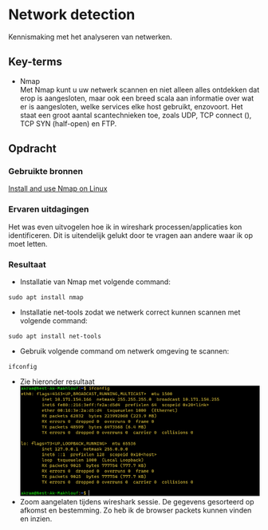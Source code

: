 # Network detection
Kennismaking met het analyseren van netwerken.

## Key-terms
-  Nmap   
Met Nmap kunt u uw netwerk scannen en niet alleen alles ontdekken dat erop is aangesloten, maar ook een breed scala aan informatie over wat er is aangesloten, welke services elke host gebruikt, enzovoort. Het staat een groot aantal scantechnieken toe, zoals UDP, TCP connect (), TCP SYN (half-open) en FTP.

## Opdracht
### Gebruikte bronnen
[Install and use Nmap on Linux](https://vitux.com/find-devices-connected-to-your-network-with-nmap/)

### Ervaren uitdagingen
Het was even uitvogelen hoe ik in wireshark processen/applicaties kon identificeren. Dit is uitendelijk gelukt door te vragen aan andere waar ik op moet letten.  

### Resultaat
-  Installatie van Nmap met volgende command:  
```
sudo apt install nmap
```
-  Installatie net-tools zodat we netwerk correct kunnen scannen met volgende command:
``` 
sudo apt install net-tools
```
-  Gebruik volgende command om netwerk omgeving te scannen:
```
ifconfig
```
-  Zie hieronder resultaat
![Terminal](/00_includes/Week-3-img/SEC-01_IFCONFIG.png)
-  Zoom aangelaten tijdens wireshark sessie. De gegevens gesorteerd op afkomst en bestemming. Zo heb ik de browser packets kunnen vinden en inzien.

